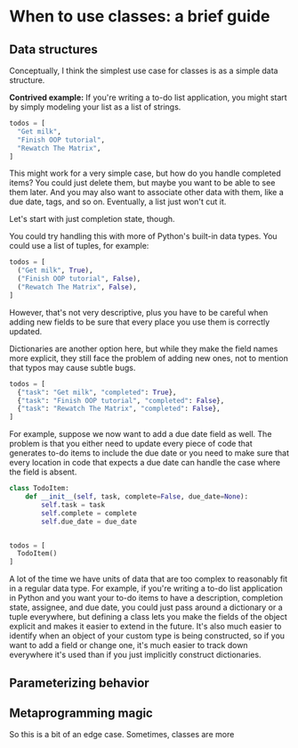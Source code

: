 When to use classes: a brief guide
==================================

Data structures
---------------

Conceptually, I think the simplest use case for classes is as a simple data
structure.

**Contrived example:** If you're writing a to-do list application, you might
start by simply modeling your list as a list of strings.

```python
todos = [
  "Get milk",
  "Finish OOP tutorial",
  "Rewatch The Matrix",
]
```

This might work for a very simple case, but how do you handle completed items?
You could just delete them, but maybe you want to be able to see them later. And
you may also want to associate other data with them, like a due date, tags, and
so on. Eventually, a list just won't cut it.

Let's start with just completion state, though.

You could try handling this with more of Python's built-in data types. You could
use a list of tuples, for example:

```python
todos = [
  ("Get milk", True),
  ("Finish OOP tutorial", False),
  ("Rewatch The Matrix", False),
]
```

However, that's not very descriptive, plus you have to be careful when adding
new fields to be sure that every place you use them is correctly updated.

Dictionaries are another option here, but while they make the field names more
explicit, they still face the problem of adding new ones, not to mention that
typos may cause subtle bugs.

```python
todos = [
  {"task": "Get milk", "completed": True},
  {"task": "Finish OOP tutorial", "completed": False},
  {"task": "Rewatch The Matrix", "completed": False},
]
```

For example, suppose we now want to add a due date field as well. The problem is
that you either need to update every piece of code that generates to-do items to
include the due date or you need to make sure that every location in code that
expects a due date can handle the case where the field is absent.


```python
class TodoItem:
    def __init__(self, task, complete=False, due_date=None):
        self.task = task
        self.complete = complete
        self.due_date = due_date


todos = [
  TodoItem()
]
```

A lot of the time we have units of data that are too complex to reasonably fit
in a regular data type. For example, if you're writing a to-do list application
in Python and you want your to-do items to have a description, completion state,
assignee, and due date, you could just pass around a dictionary or a tuple
everywhere, but defining a class lets you make the fields of the object explicit
and makes it easier to extend in the future. It's also much easier to identify
when an object of your custom type is being constructed, so if you want to add
a field or change one, it's much easier to track down everywhere it's used than
if you just implicitly construct dictionaries.

Parameterizing behavior
-----------------------

Metaprogramming magic
---------------------

So this is a bit of an edge case. Sometimes, classes are more 